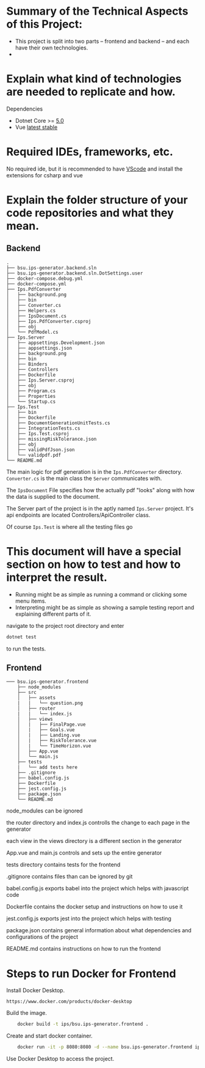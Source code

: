 # Summary of the Technical Aspects of this Project:
- This project is split into two parts – frontend and backend – and each have their own technologies.
- 
# Explain what kind of technologies are needed to replicate and how.
Dependencies
- Dotnet Core >= [5.0](https://dotnet.microsoft.com/download)
- Vue [latest stable](https://vuejs.org/v2/guide/installation.html)

# Required IDEs, frameworks, etc.
No required ide, but it is recommended to have [VScode](https://code.visualstudio.com/) and install the extensions for csharp and vue

# Explain the folder structure of your code repositories and what they mean.

## Backend
```
.
├── bsu.ips-generator.backend.sln
├── bsu.ips-generator.backend.sln.DotSettings.user
├── docker-compose.debug.yml
├── docker-compose.yml
├── Ips.PdfConverter
│   ├── background.png
│   ├── bin
│   ├── Converter.cs
│   ├── Helpers.cs
│   ├── IpsDocument.cs
│   ├── Ips.PdfConverter.csproj
│   ├── obj
│   └── PdfModel.cs
├── Ips.Server
│   ├── appsettings.Development.json
│   ├── appsettings.json
│   ├── background.png
│   ├── bin
│   ├── Binders
│   ├── Controllers
│   ├── Dockerfile
│   ├── Ips.Server.csproj
│   ├── obj
│   ├── Program.cs
│   ├── Properties
│   └── Startup.cs
├── Ips.Test
│   ├── bin
│   ├── Dockerfile
│   ├── DocumentGenerationUnitTests.cs
│   ├── IntegrationTests.cs
│   ├── Ips.Test.csproj
│   ├── missingRiskTolerance.json
│   ├── obj
│   ├── validPdfJson.json
│   └── validpdf.pdf
└── README.md
```

The main logic for pdf generation is in the `Ips.PdfConverter` directory.
`Converter.cs` is the main class the `Server` communicates with.

The `IpsDocument` File specifies how the actually pdf "looks" along with
how the data is supplied to the document.

The Server part of the project is in the aptly named `Ips.Server` project.
It's api endpoints are located Controllers/ApiController class.

Of course `Ips.Test` is where all the testing files go


# This document will have a special section on how to test and how to interpret the result.
  - Running might be as simple as running a command or clicking some menu items.
  - Interpreting might be as simple as showing a sample testing report and explaining different parts of it.

navigate to the project root directory and enter
```bash
dotnet test
```
to run the tests.

## Frontend
```
─── bsu.ips-generator.frontend
    ├── node_modules
    ├── src
    │   ├── assets
    |   |   └── question.png
    │   ├── router
    |   |   └── index.js
    │   ├── views
    │   |   ├── FinalPage.vue
    │   |   ├── Goals.vue
    │   |   ├── Landing.vue
    │   |   ├── RiskTolerance.vue
    │   |   └── TimeHorizon.vue
    │   ├── App.vue
    │   └── main.js
    ├── tests
    |   └── add tests here
    ├── .gitignore
    ├── babel.config.js
    ├── Dockerfile
    ├── jest.config.js
    ├── package.json
    └── README.md
```
node_modules can be ignored

the router directory and index.js controlls the change to each page in the generator

each view in the views directory is a different section in the generator

App.vue and main.js controls and sets up the entire generator

tests directory contains tests for the frontend

.gitignore contains files than can be ignored by git

babel.config.js exports babel into the project which helps with javascript code

Dockerfile contains the docker setup and instructions on how to use it

jest.config.js exports jest into the project which helps with testing

package.json contains general information about what dependencies and configurations of the project

README.md contains instructions on how to run the frontend

#  Steps to run Docker for Frontend

Install Docker Desktop.
```
https://www.docker.com/products/docker-desktop
```

Build the image.
```bash
    docker build -t ips/bsu.ips-generator.frontend .
```

Create and start docker container.
```bash
    docker run -it -p 8080:8080 -d --name bsu.ips-generator.frontend ips/bsu.ips-generator.frontend
```

Use Docker Desktop to access the project.
